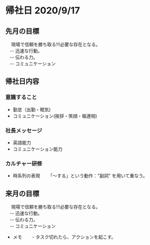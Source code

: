# 帰社日 2020/9/17

## 先月の目標
　 現場で信頼を勝ち取る!!!必要な存在となる。  
　-- 迅速な行動。  
　-- 伝わる力。  
　-- コミュニケーション  

## 帰社日内容 

### 意識すること
 - 勤怠（出勤・眠気)  
 - コミュニケーション(挨拶・笑顔・報連相)  
 
### 社長メッセージ 
  - 英語能力 
  - コミュニケーション能力

### カルチャー研修
  - 時系列の表現　
  　「〜する」という動作："副詞" を用いて重なう。


## 来月の目標　
　 現場で信頼を勝ち取る!!!必要な存在となる。  
　-- 迅速な行動。  
　-- 伝わる力。  
　-- コミュニケーション  

  * メモ　
  　- タスク切れたら、アクションを起こす。
  　
